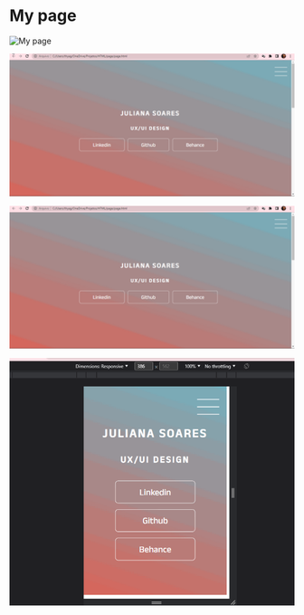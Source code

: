 # My page

![My page](mypage.gif)

![Menu](menumypage.gif)

![Botons](botonsmypage.gig.gif)

![Responsive](responsivemypage.gif)
